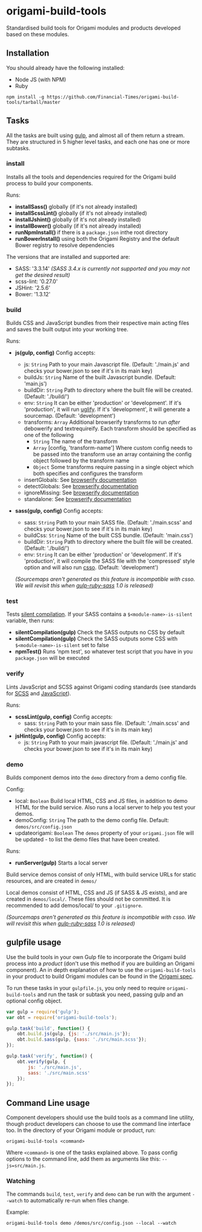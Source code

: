 # origami-build-tools

Standardised build tools for Origami modules and products developed based on these modules.

## Installation

You should already have the following installed:

* Node JS (with NPM)
* Ruby

`npm install -g https://github.com/Financial-Times/origami-build-tools/tarball/master`

## Tasks

All the tasks are built using [gulp](http://gulpjs.com/), and almost all of them return a stream. They are structured in 5 higher level tasks, and each one has one or more subtasks. 

### install

Installs all the tools and dependencies required for the Origami build process to build your components.

Runs:

* __installSass()__ globally (if it's not already installed)
* __installScssLint()__ globally (if it's not already installed)
* __installJshint()__ globally (if it's not already installed)
* __installBower()__ globally (if it's not already installed)
* __runNpmInstall()__ if there is a `package.json` inthe root directory
* __runBowerInstall()__ using both the Origami Registry and the default Bower registry to resolve dependencies

The versions that are installed and supported are:

* SASS: '3.3.14' _(SASS 3.4.x is currently not supported and you may not get the desired result)_
* scss-lint: '0.27.0'
* JSHint: '2.5.6'
* Bower: '1.3.12'

### build

Builds CSS and JavaScript bundles from their respective main acting files and saves the built output into your working tree.

Runs:

* __js(gulp, config)__ Config accepts:
    - js: `String` Path to your main Javascript file. (Default: './main.js' and checks your bower.json to see if it's in its main key) 
    - buildJs: `String` Name of the built Javascript bundle. (Default: 'main.js')
    - buildDir: `String` Path to directory where the built file will be created. (Default: './build/')
    - env: `String` It can be either 'production' or 'development'. If it's 'production', it will run [uglify](https://github.com/mishoo/UglifyJS2). If it's 'development', it will generate a sourcemap. (Default: 'development')
    - transforms: `Array` Additional browserify transforms to run *after* debowerify and textrequireify. Each transform should be specified as one of the following
        - `String` The name of the transform
        - `Array` [config, 'transform-name'] Where custom config needs to be passed into the transform use an array containing the config object followed by the transform name
        - `Object` Some transforms require passing in a single object which both specifies and configures the transform
    - insertGlobals: See [browserify documentation](https://github.com/substack/node-browserify#usage)
    - detectGlobals: See [browserify documentation](https://github.com/substack/node-browserify#usage)
    - ignoreMissing: See [browserify documentation](https://github.com/substack/node-browserify#usage)
    - standalone: See [browserify documentation](https://github.com/substack/node-browserify#usage)
* __sass(gulp, config)__ Config accepts:
    - sass: `String` Path to your main SASS file. (Default: './main.scss' and checks your bower.json to see if it's in its main key) 
    - buildCss: `String` Name of the built CSS bundle. (Default: 'main.css')
    - buildDir: `String` Path to directory where the built file will be created. (Default: './build/')
    - env: `String` It can be either 'production' or 'development'. If it's 'production', it will compile the SASS file with the 'compressed' style option and will also run [csso](https://github.com/css/csso). (Default: 'development')

    _(Sourcemaps aren't generated as this feature is incompatible with csso. We will revisit this when [gulp-ruby-sass](https://github.com/sindresorhus/gulp-ruby-sass) 1.0 is released)_

### test

Tests [silent compilation](http://origami.ft.com/docs/syntax/scss/#silent-styles).  If your SASS contains a `$<module-name>-is-silent` variable, then runs:

* __silentCompilation(gulp)__ Check the SASS outputs no CSS by default
* __silentCompilation(gulp)__ Check the SASS outputs some CSS with `$<module-name>-is-silent` set to false
* __npmTest()__ Runs 'npm test', so whatever test script that you have in you `package.json` will be executed

### verify

Lints JavaScript and SCSS against Origami coding standards (see standards for [SCSS](http://origami.ft.com/docs/syntax/scss/#syntax-convention-rules) and [JavaScript](http://origami.ft.com/docs/syntax/js/#syntax-convention-rules)).

Runs:

* __scssLint(gulp, config)__ Config accepts:
    - sass: `String` Path to your main sass file. (Default: './main.scss' and checks your bower.json to see if it's in its main key)
* __jsHint(gulp, config)__ Config accepts:
    - js: `String` Path to your main javascript file. (Default: './main.js' and checks your bower.json to see if it's in its main key) 

### demo

Builds component demos into the `demo` directory from a demo config file.

Config:

* local: `Boolean` Build local HTML, CSS and JS files, in addition to demo HTML for the build service. Also runs a local server to help you test your demos.
* demoConfig: `String` The path to the demo config file. Default: `demos/src/config.json`
* updateorigami: `Boolean` The `demos` property of your `origami.json` file will be updated - to list the demo files that have been created.

Runs:

* __runServer(gulp)__ Starts a local server

Build service demos consist of only HTML, with build service URLs for static resources, and are created in `demos/`

Local demos consist of HTML, CSS and JS (if SASS & JS exists), and are created in `demos/local/`. These files should not be committed. It is recommended to add demos/local/ to your `.gitignore`.

_(Sourcemaps aren't generated as this feature is incompatible with csso. We will revisit this when [gulp-ruby-sass](https://github.com/sindresorhus/gulp-ruby-sass) 1.0 is released)_

## gulpfile usage

Use the build tools in your own Gulp file to incorporate the Origami build process into a *product* (don't use this method if you are building an Origami component). An in depth explanation of how to use the `origami-build-tools` in your product to build Origami modules can be found in the [Origami spec](http://origami.ft.com/docs/developer-guide/building-modules/).  

To run these tasks in your `gulpfile.js`, you only need to require `origami-build-tools` and run the task or subtask you need, passing gulp and an optional config object.

```js
var gulp = require('gulp');
var obt = require('origami-build-tools');

gulp.task('build', function() {
    obt.build.js(gulp, {js: './src/main.js'});
    obt.build.sass(gulp, {sass: './src/main.scss'});
});

gulp.task('verify', function() {
    obt.verify(gulp, {
        js: './src/main.js',
        sass: './src/main.scss'
    });
});
```

## Command Line usage

Component developers should use the build tools as a command line utility, though product developers can choose to use the command line interface too. In the directory of your Origami module or product, run:

    origami-build-tools <command>

Where `<command>` is one of the tasks explained above. To pass config options to the command line, add them as arguments like this: `--js=src/main.js`.

### Watching

The commands `build`, `test`, `verify` and `demo` can be run with the argument `--watch` to automatically re-run when files change.

Example:

    origami-build-tools demo /demos/src/config.json --local --watch
